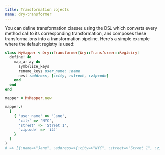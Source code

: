 ```yaml
---
title: Transformation objects
name: dry-transformer
---
```


You can define transformation classes using the DSL which converts every method call to its corresponding transformation, and composes these transformations into a transformation pipeline. Here's a simple example where the default registry is used:

```ruby
class MyMapper < Dry::Transformer[Dry::Transformer::Registry]
  define! do
    map_array do
      symbolize_keys
      rename_keys user_name: :name
      nest :address, [:city, :street, :zipcode]
    end
  end
end

mapper = MyMapper.new

mapper.(
  [
    { 'user_name' => 'Jane',
      'city' => 'NYC',
      'street' => 'Street 1',
      'zipcode' => '123'
    }
  ]
)
# => [{:name=>"Jane", :address=>{:city=>"NYC", :street=>"Street 1", :zipcode=>"123"}}]
```
